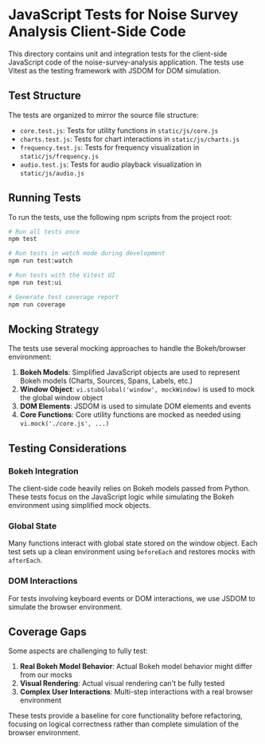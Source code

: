 # JavaScript Tests for Noise Survey Analysis Client-Side Code

This directory contains unit and integration tests for the client-side JavaScript code of the noise-survey-analysis application. The tests use Vitest as the testing framework with JSDOM for DOM simulation.

## Test Structure

The tests are organized to mirror the source file structure:

- `core.test.js`: Tests for utility functions in `static/js/core.js`
- `charts.test.js`: Tests for chart interactions in `static/js/charts.js`
- `frequency.test.js`: Tests for frequency visualization in `static/js/frequency.js`
- `audio.test.js`: Tests for audio playback visualization in `static/js/audio.js`

## Running Tests

To run the tests, use the following npm scripts from the project root:

```bash
# Run all tests once
npm test

# Run tests in watch mode during development
npm run test:watch

# Run tests with the Vitest UI
npm run test:ui

# Generate test coverage report
npm run coverage
```

## Mocking Strategy

The tests use several mocking approaches to handle the Bokeh/browser environment:

1. **Bokeh Models**: Simplified JavaScript objects are used to represent Bokeh models (Charts, Sources, Spans, Labels, etc.)
2. **Window Object**: `vi.stubGlobal('window', mockWindow)` is used to mock the global window object
3. **DOM Elements**: JSDOM is used to simulate DOM elements and events
4. **Core Functions**: Core utility functions are mocked as needed using `vi.mock('./core.js', ...)`

## Testing Considerations

### Bokeh Integration

The client-side code heavily relies on Bokeh models passed from Python. These tests focus on the JavaScript logic while simulating the Bokeh environment using simplified mock objects.

### Global State

Many functions interact with global state stored on the window object. Each test sets up a clean environment using `beforeEach` and restores mocks with `afterEach`.

### DOM Interactions

For tests involving keyboard events or DOM interactions, we use JSDOM to simulate the browser environment.

## Coverage Gaps

Some aspects are challenging to fully test:

1. **Real Bokeh Model Behavior**: Actual Bokeh model behavior might differ from our mocks
2. **Visual Rendering**: Actual visual rendering can't be fully tested
3. **Complex User Interactions**: Multi-step interactions with a real browser environment

These tests provide a baseline for core functionality before refactoring, focusing on logical correctness rather than complete simulation of the browser environment. 